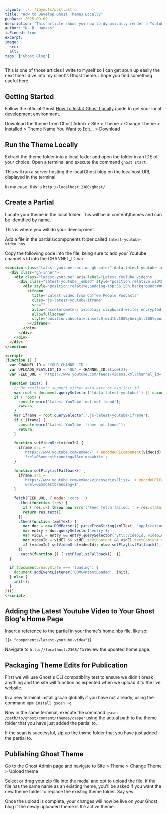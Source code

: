 ```yaml
---
layout: ../../layouts/post.astro
title: "How to Develop Ghost Themes Locally"
pubDate: 2025-09-09
description: "This article shows you how to dynamically render a Youtube channel's most recent Youtube upload to a Ghost Blog home page."
author: "N. B. Hankes"
isPinned: true
excerpt: 
image:
  src:
  alt:
tags: ["Ghost Blog"]
---
```


This is one of those articles I write to myself so I can get spun up easily the next time I dive into my client's Ghost theme. I hope you find something useful here.

## Getting Started

Follow the official Ghost [How To Install Ghost Locally](https://docs.ghost.org/install/local) guide to get your local development environment.

Download the theme from Ghost Admin > Site > Theme > Change Theme > Installed > Theme Name You Want to Edit... > Download

## Run the Theme Locally

Extract the theme folder into a local folder and open the folder in an IDE of your choice. Open a terminal and execute the command `ghost start`

This will run a server hosting the local Ghost blog on the localhost URL displayed in the terminal.

In my case, this is `http://localhost:2368/ghost/`

## Create a Partial

Locate your theme in the local folder. This will be in content\themes and can be identified by name. 

This is where you will do your development. 

Add a file in the partials\components folder called `latest-youtube-video.hbs`

Copy the following code into the file, being sure to add your Youtube channel's Id into the CHANNEL_ID var:

``` html
<section class="latest-youtube-section gh-outer" data-latest-youtube id="latest-youtube-root">
  <div class="gh-inner">
    <div class="latest-youtube" aria-label="Latest YouTube video">
      <div class="latest-youtube__embed" style="position:relative;width:100%;max-width:900px;margin:0 auto;">
        <div style="position:relative;padding-top:56.25%;background:#000;border-radius:12px;overflow:hidden; margin-top: 1rem; margin-bottom: 1rem;">
          <iframe
            title="Latest video from Coffee People Podcasts"
            class="js-latest-youtube-iframe"
            src=""
            allow="accelerometer; autoplay; clipboard-write; encrypted-media; gyroscope; picture-in-picture; web-share"
            allowfullscreen
            style="position:absolute;inset:0;width:100%;height:100%;border:0;"
          ></iframe>
        </div>
      </div>
    </div>
  </div>
</section>

<script>
(function () {
  var CHANNEL_ID = 'YOUR_CHANNEL_ID';
  var UPLOADS_PLAYLIST_ID = 'UU' + CHANNEL_ID.slice(2);
  var FEED_URL = 'https://www.youtube.com/feeds/videos.xml?channel_id=' + CHANNEL_ID;

  function init() {
    // Be resilient: support either data-attr or explicit id
    var root = document.querySelector('[data-latest-youtube]') || document.getElementById('latest-youtube-root');
    if (!root) {
      console.warn('Latest YouTube root not found');
      return;
    }
    var iframe = root.querySelector('.js-latest-youtube-iframe');
    if (!iframe) {
      console.warn('Latest YouTube iframe not found');
      return;
    }

    function setVideoSrc(videoId) {
      iframe.src =
        'https://www.youtube.com/embed/' + encodeURIComponent(videoId) +
        '?rel=0&modestbranding=1&color=white';
    }

    function setPlaylistFallback() {
      iframe.src =
        'https://www.youtube.com/embed/videoseries?list=' + encodeURIComponent(UPLOADS_PLAYLIST_ID) +
        '&rel=0&modestbranding=1';
    }

    fetch(FEED_URL, { mode: 'cors' })
      .then(function (res) {
        if (!res.ok) throw new Error('Feed fetch failed: ' + res.status);
        return res.text();
      })
      .then(function (xmlText) {
        var doc = new DOMParser().parseFromString(xmlText, 'application/xml');
        var entry = doc.querySelector('entry');
        var vidEl = entry && entry.querySelector('yt\\:videoId, videoId'); // handle namespace
        var videoId = vidEl && vidEl.textContent && vidEl.textContent.trim();
        if (videoId) setVideoSrc(videoId); else setPlaylistFallback();
      })
      .catch(function () { setPlaylistFallback(); });
  }

  if (document.readyState === 'loading') {
    document.addEventListener('DOMContentLoaded', init);
  } else {
    init();
  }
})();
</script>
```

## Adding the Latest Youtube Video to Your Ghost Blog's Home Page

Insert a reference to the partial in your theme's home.hbs file, like so:

```
{{> "components/latest-youtube-video"}}
```

Navigate to `http://localhost:2368/` to review the updated home page.

## Packaging Theme Edits for Publication

First we will use Ghost's CLI compatibility test to ensure we didn't break anything and the site will function as expected when we upload it to the live website.

In a new terminal install gscan globally if you have not already, using the command `npm install gscan -g`

Now in the same terminal, execute the command `gscan /path/to/ghost/content/themes/casper` using the actual path to the theme folder that you have just added the partial to.

If the scan is successful, zip up the theme folder that you have just added the partial to.

## Publishing Ghost Theme

Go to the Ghost Admin page and navigate to Site > Theme > Change Theme > Upload theme

Select or drag your zip file into the modal and opt to upload the file. If the file has the same name as an existing theme, you'll be asked if you want the new theme folder to replace the existing theme folder. Say yes.

Once the upload is complete, your changes will now be live on your Ghost blog if the newly uploaded theme is the active theme.